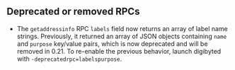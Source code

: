 Deprecated or removed RPCs
--------------------------

- The `getaddressinfo` RPC `labels` field now returns an array of label name
  strings. Previously, it returned an array of JSON objects containing `name` and
  `purpose` key/value pairs, which is now deprecated and will be removed in
  0.21. To re-enable the previous behavior, launch digibyted with
  `-deprecatedrpc=labelspurpose`.
